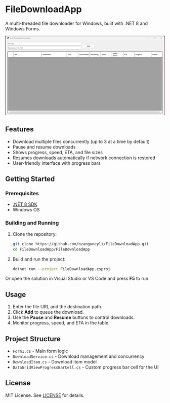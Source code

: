 # FileDownloadApp

A multi-threaded file downloader for Windows, built with .NET 8 and Windows Forms.

![Confusion Matrix](images/GUI.png)

## Features

- Download multiple files concurrently (up to 3 at a time by default)
- Pause and resume downloads
- Shows progress, speed, ETA, and file sizes
- Resumes downloads automatically if network connection is restored
- User-friendly interface with progress bars

## Getting Started

### Prerequisites

- [.NET 8 SDK](https://dotnet.microsoft.com/download)
- Windows OS

### Building and Running

1. Clone the repository:
    ```sh
    git clone https://github.com/ozanguneyli/FileDownloadApp.git
    cd FileDownloadApp/FileDownloadApp
    ```

2. Build and run the project:
    ```sh
    dotnet run --project FileDownloadApp.csproj
    ```

Or open the solution in Visual Studio or VS Code and press **F5** to run.

## Usage

1. Enter the file URL and the destination path.
2. Click **Add** to queue the download.
3. Use the **Pause** and **Resume** buttons to control downloads.
4. Monitor progress, speed, and ETA in the table.

## Project Structure

- `Form1.cs` - Main form logic
- `DownloadService.cs` - Download management and concurrency
- `DownloadItem.cs` - Download item model
- `DataGridViewProgressBarCell.cs` - Custom progress bar cell for the UI

## License

MIT License. See [LICENSE](LICENSE) for details.